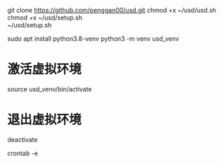 git clone https://github.com/penggan00/usd.git
chmod +x ~/usd/usd.sh  
chmod +x ~/usd/setup.sh  
~/usd/setup.sh

sudo apt install python3.8-venv
python3 -m venv usd_venv
# 激活虚拟环境
source usd_venv/bin/activate

# 退出虚拟环境
deactivate


crontab -e


